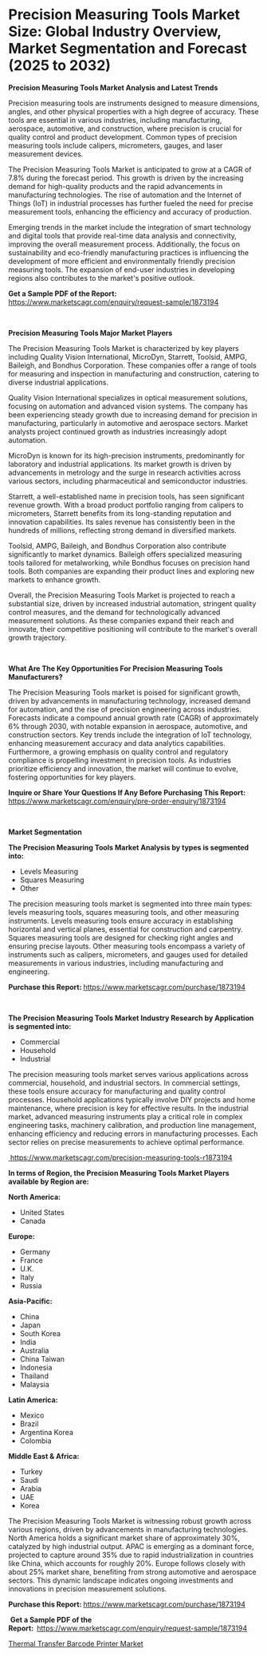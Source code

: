 <p><h1>Precision Measuring Tools Market Size: Global Industry Overview, Market Segmentation and Forecast (2025 to 2032)</h1></p><p><strong>Precision Measuring Tools Market Analysis and Latest Trends</strong></p>
<p><p>Precision measuring tools are instruments designed to measure dimensions, angles, and other physical properties with a high degree of accuracy. These tools are essential in various industries, including manufacturing, aerospace, automotive, and construction, where precision is crucial for quality control and product development. Common types of precision measuring tools include calipers, micrometers, gauges, and laser measurement devices.</p><p>The Precision Measuring Tools Market is anticipated to grow at a CAGR of 7.8% during the forecast period. This growth is driven by the increasing demand for high-quality products and the rapid advancements in manufacturing technologies. The rise of automation and the Internet of Things (IoT) in industrial processes has further fueled the need for precise measurement tools, enhancing the efficiency and accuracy of production.</p><p>Emerging trends in the market include the integration of smart technology and digital tools that provide real-time data analysis and connectivity, improving the overall measurement process. Additionally, the focus on sustainability and eco-friendly manufacturing practices is influencing the development of more efficient and environmentally friendly precision measuring tools. The expansion of end-user industries in developing regions also contributes to the market's positive outlook.</p></p>
<p><strong>Get a Sample PDF of the Report:&nbsp;</strong> <a href="https://www.marketscagr.com/enquiry/request-sample/1873194?utm_campaign=3442&utm_medium=2&utm_source=Github&utm_content=ia&utm_term=08042025&utm_id=precision-measuring-tools">https://www.marketscagr.com/enquiry/request-sample/1873194</a></p>
<p>&nbsp;</p>
<p><strong>Precision Measuring Tools Major Market Players</strong></p>
<p><p>The Precision Measuring Tools Market is characterized by key players including Quality Vision International, MicroDyn, Starrett, Toolsid, AMPG, Baileigh, and Bondhus Corporation. These companies offer a range of tools for measuring and inspection in manufacturing and construction, catering to diverse industrial applications.</p><p>Quality Vision International specializes in optical measurement solutions, focusing on automation and advanced vision systems. The company has been experiencing steady growth due to increasing demand for precision in manufacturing, particularly in automotive and aerospace sectors. Market analysts project continued growth as industries increasingly adopt automation.</p><p>MicroDyn is known for its high-precision instruments, predominantly for laboratory and industrial applications. Its market growth is driven by advancements in metrology and the surge in research activities across various sectors, including pharmaceutical and semiconductor industries.</p><p>Starrett, a well-established name in precision tools, has seen significant revenue growth. With a broad product portfolio ranging from calipers to micrometers, Starrett benefits from its long-standing reputation and innovation capabilities. Its sales revenue has consistently been in the hundreds of millions, reflecting strong demand in diversified markets.</p><p>Toolsid, AMPG, Baileigh, and Bondhus Corporation also contribute significantly to market dynamics. Baileigh offers specialized measuring tools tailored for metalworking, while Bondhus focuses on precision hand tools. Both companies are expanding their product lines and exploring new markets to enhance growth.</p><p>Overall, the Precision Measuring Tools Market is projected to reach a substantial size, driven by increased industrial automation, stringent quality control measures, and the demand for technologically advanced measurement solutions. As these companies expand their reach and innovate, their competitive positioning will contribute to the market's overall growth trajectory.</p></p>
<p>&nbsp;</p>
<p><strong>What Are The Key Opportunities For Precision Measuring Tools Manufacturers?</strong></p>
<p><p>The Precision Measuring Tools market is poised for significant growth, driven by advancements in manufacturing technology, increased demand for automation, and the rise of precision engineering across industries. Forecasts indicate a compound annual growth rate (CAGR) of approximately 6% through 2030, with notable expansion in aerospace, automotive, and construction sectors. Key trends include the integration of IoT technology, enhancing measurement accuracy and data analytics capabilities. Furthermore, a growing emphasis on quality control and regulatory compliance is propelling investment in precision tools. As industries prioritize efficiency and innovation, the market will continue to evolve, fostering opportunities for key players.</p></p>
<p><strong>Inquire or Share Your Questions If Any Before Purchasing This Report:</strong> <a href="https://www.marketscagr.com/enquiry/pre-order-enquiry/1873194?utm_campaign=3442&utm_medium=2&utm_source=Github&utm_content=ia&utm_term=08042025&utm_id=precision-measuring-tools">https://www.marketscagr.com/enquiry/pre-order-enquiry/1873194</a></p>
<p>&nbsp;</p>
<p><strong>Market Segmentation</strong></p>
<p><strong>The Precision Measuring Tools Market Analysis by types is segmented into:</strong></p>
<p><ul><li>Levels Measuring</li><li>Squares Measuring</li><li>Other</li></ul></p>
<p><p>The precision measuring tools market is segmented into three main types: levels measuring tools, squares measuring tools, and other measuring instruments. Levels measuring tools ensure accuracy in establishing horizontal and vertical planes, essential for construction and carpentry. Squares measuring tools are designed for checking right angles and ensuring precise layouts. Other measuring tools encompass a variety of instruments such as calipers, micrometers, and gauges used for detailed measurements in various industries, including manufacturing and engineering.</p></p>
<p><strong>Purchase this Report:&nbsp;</strong><a href="https://www.marketscagr.com/purchase/1873194?utm_campaign=3442&utm_medium=2&utm_source=Github&utm_content=ia&utm_term=08042025&utm_id=precision-measuring-tools">https://www.marketscagr.com/purchase/1873194</a></p>
<p>&nbsp;</p>
<p><strong>The Precision Measuring Tools Market Industry Research by Application is segmented into:</strong></p>
<p><ul><li>Commercial</li><li>Household</li><li>Industrial</li></ul></p>
<p><p>The precision measuring tools market serves various applications across commercial, household, and industrial sectors. In commercial settings, these tools ensure accuracy for manufacturing and quality control processes. Household applications typically involve DIY projects and home maintenance, where precision is key for effective results. In the industrial market, advanced measuring instruments play a critical role in complex engineering tasks, machinery calibration, and production line management, enhancing efficiency and reducing errors in manufacturing processes. Each sector relies on precise measurements to achieve optimal performance.</p></p>
<p><a href="https://www.marketscagr.com/precision-measuring-tools-r1873194?utm_campaign=3442&utm_medium=2&utm_source=Github&utm_content=ia&utm_term=08042025&utm_id=precision-measuring-tools">&nbsp;https://www.marketscagr.com/precision-measuring-tools-r1873194</a></p>
<p><strong>In terms of Region, the Precision Measuring Tools Market Players available by Region are:</strong></p>
<p>
    <p> <strong> North America: </strong>
        <ul>
            <li>United States</li>
            <li>Canada</li>
        </ul>
        </p> 
    <p> <strong> Europe: </strong>
        <ul>
            <li>Germany</li>
            <li>France</li>
            <li>U.K.</li>
            <li>Italy</li>
            <li>Russia</li>
        </ul>
        </p> 
    <p> <strong> Asia-Pacific: </strong>
        <ul>
            <li>China</li>
            <li>Japan</li>
            <li>South Korea</li>
            <li>India</li>
            <li>Australia</li>
            <li>China Taiwan</li>
            <li>Indonesia</li>
            <li>Thailand</li>
            <li>Malaysia</li>
        </ul>
        </p> 
    <p> <strong> Latin America: </strong>
        <ul>
            <li>Mexico</li>
            <li>Brazil</li>
            <li>Argentina Korea</li>
            <li>Colombia</li>
        </ul>
        </p> 
    <p> <strong> Middle East & Africa: </strong>
        <ul>
            <li>Turkey</li>
            <li>Saudi</li>
            <li>Arabia</li>
            <li>UAE</li>
            <li>Korea</li>
        </ul>
    </p>
    </p>
<p><p>The Precision Measuring Tools Market is witnessing robust growth across various regions, driven by advancements in manufacturing technologies. North America holds a significant market share of approximately 30%, catalyzed by high industrial output. APAC is emerging as a dominant force, projected to capture around 35% due to rapid industrialization in countries like China, which accounts for roughly 20%. Europe follows closely with about 25% market share, benefiting from strong automotive and aerospace sectors. This dynamic landscape indicates ongoing investments and innovations in precision measurement solutions.</p></p>
<p><strong>Purchase this Report: </strong><a href="https://www.marketscagr.com/purchase/1873194?utm_campaign=3442&utm_medium=2&utm_source=Github&utm_content=ia&utm_term=08042025&utm_id=precision-measuring-tools">https://www.marketscagr.com/purchase/1873194</a></p>
<p>&nbsp;<strong>Get a Sample PDF of the Report:&nbsp;&nbsp;</strong><a href="https://www.marketscagr.com/enquiry/request-sample/1873194?utm_campaign=3442&utm_medium=2&utm_source=Github&utm_content=ia&utm_term=08042025&utm_id=precision-measuring-tools">https://www.marketscagr.com/enquiry/request-sample/1873194</a></p>
<p><strong></strong></p>
<p><p><a href="https://github.com/forgazerbyjt/Market-Research-Report-List-1/blob/main/thermal-transfer-barcode-printer-market.md?utm_campaign=3442&utm_medium=2&utm_source=Github&utm_content=ia&utm_term=08042025&utm_id=precision-measuring-tools">Thermal Transfer Barcode Printer Market</a></p></p>